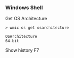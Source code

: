 ### Windows Shell

Get OS Architecture
```
> wmic os get osarchitecture

OSArchitecture
64-bit
```
Show history
F7
